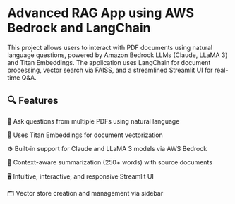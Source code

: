 # Advanced RAG App using AWS Bedrock and LangChain

This project allows users to interact with PDF documents using natural language questions, powered by Amazon Bedrock LLMs (Claude, LLaMA 3) and Titan Embeddings. The application uses LangChain for document processing, vector search via FAISS, and a streamlined Streamlit UI for real-time Q&A.

## 🔍 Features
🧠 Ask questions from multiple PDFs using natural language

📌 Uses Titan Embeddings for document vectorization

⚙️ Built-in support for Claude and LLaMA 3 models via AWS Bedrock

🧾 Context-aware summarization (250+ words) with source documents

🖥️ Intuitive, interactive, and responsive Streamlit UI

🗂️ Vector store creation and management via sidebar
